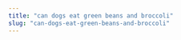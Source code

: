 ```yaml
---
title: "can dogs eat green beans and broccoli"
slug: "can-dogs-eat-green-beans-and-broccoli"
---
```


